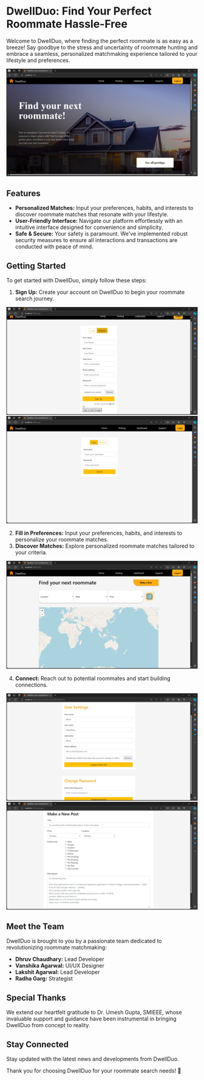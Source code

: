 # DwellDuo: Find Your Perfect Roommate Hassle-Free

Welcome to DwellDuo, where finding the perfect roommate is as easy as a breeze! Say goodbye to the stress and uncertainty of roommate hunting and embrace a seamless, personalized matchmaking experience tailored to your lifestyle and preferences.

![Welcome Image](/screenshots/c.jpeg)

## Features

- **Personalized Matches:** Input your preferences, habits, and interests to discover roommate matches that resonate with your lifestyle.
- **User-Friendly Interface:** Navigate our platform effortlessly with an intuitive interface designed for convenience and simplicity.
- **Safe & Secure:** Your safety is paramount. We've implemented robust security measures to ensure all interactions and transactions are conducted with peace of mind.

## Getting Started

To get started with DwellDuo, simply follow these steps:

1. **Sign Up:** Create your account on DwellDuo to begin your roommate search journey.

![Sign In](/screenshots/b.jpeg)
![Sign Up](/screenshots/a.jpeg)

2. **Fill in Preferences:** Input your preferences, habits, and interests to personalize your roommate matches.
3. **Discover Matches:** Explore personalized roommate matches tailored to your criteria.

![Find](/screenshots/d.jpeg)

4. **Connect:** Reach out to potential roommates and start building connections.

![connect](/screenshots/e.jpeg)
![connect](/screenshots/f.jpeg)

## Meet the Team

DwellDuo is brought to you by a passionate team dedicated to revolutionizing roommate matchmaking:

- **Dhruv Chaudhary:** Lead Developer
- **Vanshika Agarwal:** UI/UX Designer
- **Lakshit Agarwal:** Lead Developer
- **Radha Garg:** Strategist

## Special Thanks

We extend our heartfelt gratitude to Dr. Umesh Gupta, SMIEEE, whose invaluable support and guidance have been instrumental in bringing DwellDuo from concept to reality.


## Stay Connected

Stay updated with the latest news and developments from DwellDuo.

Thank you for choosing DwellDuo for your roommate search needs! 🚀